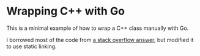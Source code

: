 # Wrapping C++ with Go

This is a minimal example of how to wrap a C++ class manually with Go.

I borrowed most of the code from [a stack overflow answer](http://stackoverflow.com/questions/1713214/how-to-use-c-in-go),
but modified it to use static linking.

